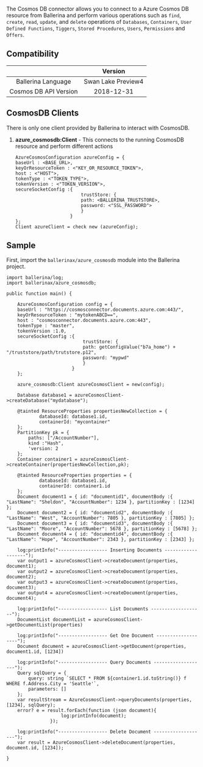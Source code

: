 The Cosmos DB connector allows you to connect to a Azure Cosmos DB resource from Ballerina and perform various operations such as `find`, `create`, `read`, `update`, and `delete` operations of `Databases`, `Containers`, `User Defined Functions`, `Tiggers`, `Stored Procedures`, `Users`, `Permissions` and `Offers`.

## Compatibility

|                       |      Version       |
| :-------------------: | :----------------: |
|  Ballerina Language   | Swan Lake Preview4 |
| Cosmos DB API Version |     2018-12-31     |

## CosmosDB Clients

There is only one client provided by Ballerina to interact with CosmosDB.

1. **azure_cosmosdb:Client** - This connects to the running CosmosDB resource and perform different actions

   ```ballerina
   AzureCosmosConfiguration azureConfig = {
   baseUrl : <BASE_URL>,
   keyOrResourceToken : <"KEY_OR_RESOURCE_TOKEN">,
   host : <"HOST">,
   tokenType : <"TOKEN_TYPE">,
   tokenVersion : <"TOKEN_VERSION">,
   secureSocketConfig :{
                           trustStore: {
                           path: <BALLERINA_TRUSTSTORE>,
                           password: <"SSL_PASSWORD">
                           }
                       }
   };
   Client azureClient = check new (azureConfig);
   ```

## Sample

First, import the `ballerinax/azure_cosmosdb` module into the Ballerina project.

```ballerina
import ballerina/log;
import ballerinax/azure_cosmosdb;

public function main() {

    AzureCosmosConfiguration config = {
    baseUrl : "https://cosmosconnector.documents.azure.com:443/",
    keyOrResourceToken : "mytokenABCD==",
    host : "cosmosconnector.documents.azure.com:443",
    tokenType : "master",
    tokenVersion :1.0,
    secureSocketConfig :{
                            trustStore: {
                            path: getConfigValue("b7a_home") + "/truststore/path/trutstore.p12",
                            password: "mypwd"
                            }
                        }
    };

    azure_cosmosdb:Client azureCosmosClient = new(config);

    Database database1 = azureCosmosClient->createDatabase("mydatabase");

    @tainted ResourceProperties propertiesNewCollection = {
            databaseId: database1.id,
            containerId: "mycontainer"
    };
    PartitionKey pk = {
        paths: ["/AccountNumber"],
        kind :"Hash",
        'version: 2
    };
    Container container1 = azureCosmosClient->createContainer(propertiesNewCollection,pk);

    @tainted ResourceProperties properties = {
            databaseId: database1.id,
            containerId: container1.id
    };
    Document document1 = { id: "documentid1", documentBody :{ "LastName": "Sheldon", "AccountNumber": 1234 }, partitionKey : [1234] };
    Document document2 = { id: "documentid2", documentBody :{ "LastName": "West", "AccountNumber": 7805 }, partitionKey : [7805] };
    Document document3 = { id: "documentid3", documentBody :{ "LastName": "Moore", "AccountNumber": 5678 }, partitionKey : [5678] };
    Document document4 = { id: "documentid4", documentBody :{ "LastName": "Hope", "AccountNumber": 2343 }, partitionKey : [2343] };

    log:printInfo("------------------ Inserting Documents -------------------");
    var output1 = azureCosmosClient->createDocument(properties, document1);
    var output2 = azureCosmosClient->createDocument(properties, document2);
    var output3 = azureCosmosClient->createDocument(properties, document3);
    var output4 = azureCosmosClient->createDocument(properties, document4);

    log:printInfo("------------------ List Documents -------------------");
    DocumentList documentList = azureCosmosClient->getDocumentList(properties)

    log:printInfo("------------------ Get One Document -------------------");
    Document document = azureCosmosClient->getDocument(properties, document1.id, [1234])

    log:printInfo("------------------ Query Documents -------------------");
    Query sqlQuery = {
        query: string `SELECT * FROM ${container1.id.toString()} f WHERE f.Address.City = 'Seattle'`,
        parameters: []
    };
    var resultStream = AzureCosmosClient->queryDocuments(properties, [1234], sqlQuery);
    error? e = result.forEach(function (json document){
                    log:printInfo(document);
                });    

    log:printInfo("------------------ Delete Document -------------------");
    var result = AzureCosmosClient->deleteDocument(properties, document.id, [1234]);

}
```
